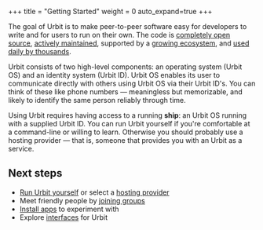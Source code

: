 +++
title = "Getting Started"
weight = 0
auto_expand=true
+++

The goal of Urbit is to make peer-to-peer software easy for developers to write and for users to run on their own. The code is [completely open source](https://github.com/urbit), [actively maintained](https://github.com/urbit/urbit/graphs/code-frequency), supported by a [growing ecosystem](https://urbit.org/ecosystem), and [used daily by thousands](https://network.urbit.org).

Urbit consists of two high-level components: an operating system (Urbit OS) and an identity system (Urbit ID). Urbit OS enables its user to communicate directly with others using Urbit OS via their Urbit ID's. You can think of these like phone numbers &mdash; meaningless but memorizable, and likely to identify the same person reliably through time.

Using Urbit requires having access to a running **ship**: an Urbit OS running with a supplied Urbit ID. You can run Urbit yourself if you're comfortable at a command-line or willing to learn. Otherwise you should probably use a hosting provider &mdash; that is, someone that provides you with an Urbit as a service.

## Next steps

- [Run Urbit yourself](/manual/getting-started/self-hosted) or select a [hosting provider](/manual/getting-started/hosted)
- Meet friendly people by [joining groups](/manual/getting-started/additional/joining-groups)
- [Install apps](/manual/getting-started/additional/installing-applications) to experiment with
- Explore [interfaces](/manual/getting-started/additional/interfaces) for Urbit
